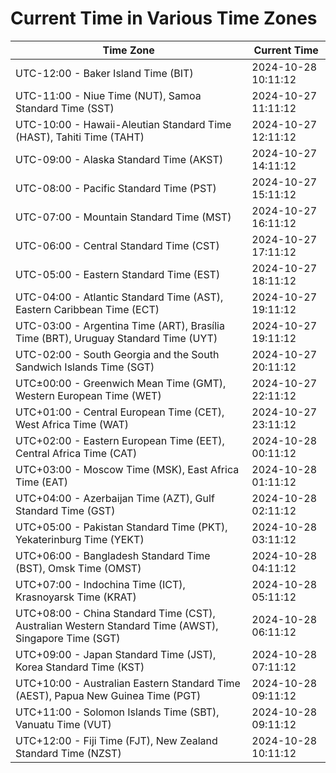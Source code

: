 # Current Time in Various Time Zones

| Time Zone | Current Time |
|-----------|--------------|
| UTC-12:00 - Baker Island Time (BIT) | 2024-10-28 10:11:12 |
| UTC-11:00 - Niue Time (NUT), Samoa Standard Time (SST) | 2024-10-27 11:11:12 |
| UTC-10:00 - Hawaii-Aleutian Standard Time (HAST), Tahiti Time (TAHT) | 2024-10-27 12:11:12 |
| UTC-09:00 - Alaska Standard Time (AKST) | 2024-10-27 14:11:12 |
| UTC-08:00 - Pacific Standard Time (PST) | 2024-10-27 15:11:12 |
| UTC-07:00 - Mountain Standard Time (MST) | 2024-10-27 16:11:12 |
| UTC-06:00 - Central Standard Time (CST) | 2024-10-27 17:11:12 |
| UTC-05:00 - Eastern Standard Time (EST) | 2024-10-27 18:11:12 |
| UTC-04:00 - Atlantic Standard Time (AST), Eastern Caribbean Time (ECT) | 2024-10-27 19:11:12 |
| UTC-03:00 - Argentina Time (ART), Brasília Time (BRT), Uruguay Standard Time (UYT) | 2024-10-27 19:11:12 |
| UTC-02:00 - South Georgia and the South Sandwich Islands Time (SGT) | 2024-10-27 20:11:12 |
| UTC±00:00 - Greenwich Mean Time (GMT), Western European Time (WET) | 2024-10-27 22:11:12 |
| UTC+01:00 - Central European Time (CET), West Africa Time (WAT) | 2024-10-27 23:11:12 |
| UTC+02:00 - Eastern European Time (EET), Central Africa Time (CAT) | 2024-10-28 00:11:12 |
| UTC+03:00 - Moscow Time (MSK), East Africa Time (EAT) | 2024-10-28 01:11:12 |
| UTC+04:00 - Azerbaijan Time (AZT), Gulf Standard Time (GST) | 2024-10-28 02:11:12 |
| UTC+05:00 - Pakistan Standard Time (PKT), Yekaterinburg Time (YEKT) | 2024-10-28 03:11:12 |
| UTC+06:00 - Bangladesh Standard Time (BST), Omsk Time (OMST) | 2024-10-28 04:11:12 |
| UTC+07:00 - Indochina Time (ICT), Krasnoyarsk Time (KRAT) | 2024-10-28 05:11:12 |
| UTC+08:00 - China Standard Time (CST), Australian Western Standard Time (AWST), Singapore Time (SGT) | 2024-10-28 06:11:12 |
| UTC+09:00 - Japan Standard Time (JST), Korea Standard Time (KST) | 2024-10-28 07:11:12 |
| UTC+10:00 - Australian Eastern Standard Time (AEST), Papua New Guinea Time (PGT) | 2024-10-28 09:11:12 |
| UTC+11:00 - Solomon Islands Time (SBT), Vanuatu Time (VUT) | 2024-10-28 09:11:12 |
| UTC+12:00 - Fiji Time (FJT), New Zealand Standard Time (NZST) | 2024-10-28 10:11:12 |

